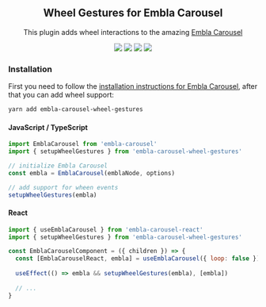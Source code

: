 <h2 align="center">Wheel Gestures for Embla Carousel</h2>

<p align="center">
  This plugin adds wheel interactions to the amazing
  <a href="https://github.com/xiel/embla-carousel-wheel-gestures.">Embla Carousel</a>
</p>

<p align="center">
  <a href="https://www.npmjs.com/package/embla-carousel-wheel-gestures" target="_blank">
    <img src="https://img.shields.io/npm/v/embla-carousel-wheel-gestures.svg"
  /></a>
  <a href="https://travis-ci.org/xiel/embla-carousel-wheel-gestures" target="_blank">
    <img src="https://img.shields.io/travis/xiel/embla-carousel-wheel-gestures/master.svg"
  /></a>
  <a href="https://prettier.io" target="_blank">
    <img src="https://img.shields.io/badge/code_style-prettier-ff69b4.svg?style=flat"
  /></a>
  <a href="https://www.npmjs.com/package/embla-carousel-wheel-gestures" target="_blank">
    <img
      src="https://img.shields.io/bundlephobia/minzip/embla-carousel-wheel-gestures?color=%234c1&label=gzip%20size"
    />
  </a>
</p>

### Installation

First you need to follow the [installation instructions for Embla Carousel](https://github.com/davidcetinkaya/embla-carousel#installation), after that you can add wheel support:

````sh
yarn add embla-carousel-wheel-gestures
````

#### JavaScript / TypeScript

````js
import EmblaCarousel from 'embla-carousel'
import { setupWheelGestures } from 'embla-carousel-wheel-gestures'

// initialize Embla Carousel
const embla = EmblaCarousel(emblaNode, options)

// add support for wheen events
setupWheelGestures(embla)
````
 
#### React

````js
import { useEmblaCarousel } from 'embla-carousel-react'
import { setupWheelGestures } from 'embla-carousel-wheel-gestures'

const EmblaCarouselComponent = ({ children }) => {
  const [EmblaCarouselReact, embla] = useEmblaCarousel({ loop: false })
  
  useEffect(() => embla && setupWheelGestures(embla), [embla])
  
  // ...
}
````


